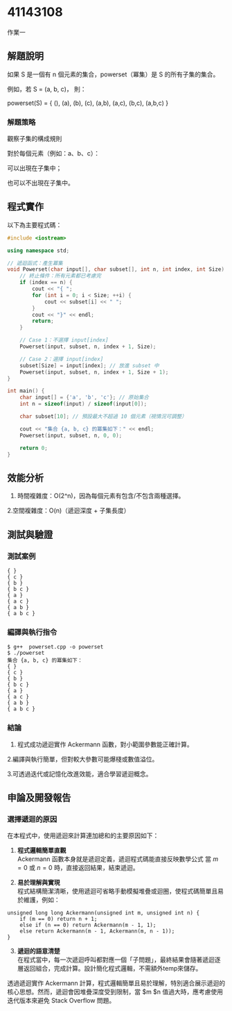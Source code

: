 # 41143108

作業一

## 解題說明
如果 S 是一個有 n 個元素的集合，powerset（冪集）是 S 的所有子集的集合。

例如，若
S = (a, b, c)，
則：

powerset(S) = { (), (a), (b), (c), (a,b), (a,c), (b,c), (a,b,c) }

### 解題策略

觀察子集的構成規則

對於每個元素（例如：a、b、c）：

可以出現在子集中；

也可以不出現在子集中。

## 程式實作

以下為主要程式碼：

```cpp
#include <iostream>

using namespace std;

// 遞迴函式：產生冪集
void Powerset(char input[], char subset[], int n, int index, int Size) {
    // 終止條件：所有元素都已考慮完
    if (index == n) {
        cout << "{ ";
        for (int i = 0; i < Size; ++i) {
            cout << subset[i] << " ";
        }
        cout << "}" << endl;
        return;
    }

    // Case 1：不選擇 input[index]
    Powerset(input, subset, n, index + 1, Size);

    // Case 2：選擇 input[index]
    subset[Size] = input[index]; // 放進 subset 中
    Powerset(input, subset, n, index + 1, Size + 1);
}

int main() {
    char input[] = {'a', 'b', 'c'}; // 原始集合
    int n = sizeof(input) / sizeof(input[0]);

    char subset[10]; // 預設最大不超過 10 個元素（視情況可調整）

    cout << "集合 {a, b, c} 的冪集如下：" << endl;
    Powerset(input, subset, n, 0, 0);

    return 0;
}


```
## 效能分析

1. 時間複雜度：O(2^n)，因為每個元素有包含/不包含兩種選擇。
   
2.空間複雜度：O(n)（遞迴深度 + 子集長度）
## 測試與驗證

### 測試案例
```
{ }
{ c }
{ b }
{ b c }
{ a }
{ a c }
{ a b }
{ a b c }
```

### 編譯與執行指令

```shell
$ g++  powerset.cpp -o powerset
$ ./powerset
集合 {a, b, c} 的冪集如下：
{ }
{ c }
{ b }
{ b c }
{ a }
{ a c }
{ a b }
{ a b c }
```
### 結論

1. 程式成功遞迴實作 Ackermann 函數，對小範圍參數能正確計算。

2.編譯與執行簡單，但對較大參數可能爆棧或數值溢位。

3.可透過迭代或記憶化改進效能，適合學習遞迴概念。

## 申論及開發報告

### 選擇遞迴的原因

在本程式中，使用遞迴來計算連加總和的主要原因如下：

1. **程式邏輯簡單直觀**  
   Ackermann 函數本身就是遞迴定義，遞迴程式碼能直接反映數學公式
   當 $m=0$ 或 $n=0$ 時，直接返回結果，結束遞迴。

2. **易於理解與實現**  
   程式結構簡潔清晰，使用遞迴可省略手動模擬堆疊或迴圈，使程式碼簡單且易於維護，例如：
```
unsigned long long Ackermann(unsigned int m, unsigned int n) {
    if (m == 0) return n + 1;
    else if (n == 0) return Ackermann(m - 1, 1);
    else return Ackermann(m - 1, Ackermann(m, n - 1));
}
```
3. **遞迴的語意清楚**  
在程式當中，每一次遞迴呼叫都對應一個「子問題」，最終結果會隨著遞迴逐層返回組合，完成計算。設計簡化程式邏輯，不需額外temp來儲存。

透過遞迴實作 Ackermann 計算，程式邏輯簡單且易於理解，特別適合展示遞迴的核心思想。然而，遞迴會因堆疊深度受到限制，當 $m $n 值過大時，應考慮使用迭代版本來避免 Stack Overflow 問題。
